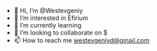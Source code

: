 - 👋 Hi, I’m @Westevgeniy
- 👀 I’m interested in Efirium
- 🌱 I’m currently learning 
- 💞️ I’m looking to collaborate on $
- 📫 How to reach me westevgeniyd@gmail.com

<!---
Westevgeniy/Westevgeniy is a ✨ special ✨ repository because its `README.md` (this file) appears on your GitHub profile.
You can click the Preview link to take a look at your changes.
--->
